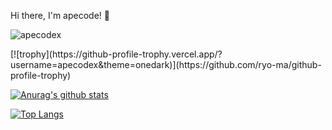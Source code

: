 Hi there, I'm apecode! 👋
<p align="left"> <img src="https://komarev.com/ghpvc/?username=apecodex&label=Profile%20views&color=0e75b6&style=flat" alt="apecodex" /> </p>
[![trophy](https://github-profile-trophy.vercel.app/?username=apecodex&theme=onedark)](https://github.com/ryo-ma/github-profile-trophy)

[![Anurag's github stats](https://github-readme-stats.vercel.app/api?username=apecodex&show_icons=true&theme=dark)](https://github.com/anuraghazra/github-readme-stats)

[![Top Langs](https://github-readme-stats.vercel.app/api/top-langs/?username=apecodex)](https://github.com/anuraghazra/github-readme-stats)
